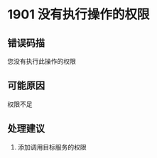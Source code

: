 # 1901 没有执行操作的权限<a name="dgc_01_332"></a>

## 错误码描<a name="zh-cn_topic_0000001160798957_section1883213316399"></a>

您没有执行此操作的权限

## 可能原因<a name="zh-cn_topic_0000001160798957_section0977135483911"></a>

权限不足

## 处理建议<a name="zh-cn_topic_0000001160798957_section1114719134013"></a>

1.  添加调用目标服务的权限


